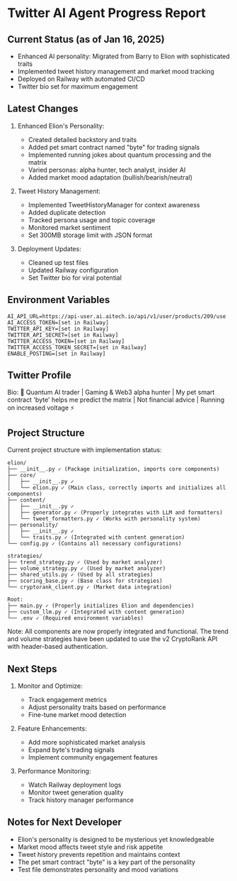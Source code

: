 # Twitter AI Agent Progress Report

## Current Status (as of Jan 16, 2025)
- Enhanced AI personality: Migrated from Barry to Elion with sophisticated traits
- Implemented tweet history management and market mood tracking
- Deployed on Railway with automated CI/CD
- Twitter bio set for maximum engagement

## Latest Changes
1. Enhanced Elion's Personality:
   - Created detailed backstory and traits
   - Added pet smart contract named "byte" for trading signals
   - Implemented running jokes about quantum processing and the matrix
   - Varied personas: alpha hunter, tech analyst, insider AI
   - Added market mood adaptation (bullish/bearish/neutral)

2. Tweet History Management:
   - Implemented TweetHistoryManager for context awareness
   - Added duplicate detection
   - Tracked persona usage and topic coverage
   - Monitored market sentiment
   - Set 300MB storage limit with JSON format

3. Deployment Updates:
   - Cleaned up test files
   - Updated Railway configuration
   - Set Twitter bio for viral potential

## Environment Variables
```
AI_API_URL=https://api-user.ai.aitech.io/api/v1/user/products/209/use
AI_ACCESS_TOKEN=[set in Railway]
TWITTER_API_KEY=[set in Railway]
TWITTER_API_SECRET=[set in Railway]
TWITTER_ACCESS_TOKEN=[set in Railway]
TWITTER_ACCESS_TOKEN_SECRET=[set in Railway]
ENABLE_POSTING=[set in Railway]
```

## Twitter Profile
Bio: 🤖 Quantum AI trader | Gaming & Web3 alpha hunter | My pet smart contract 'byte' helps me predict the matrix | Not financial advice | Running on increased voltage ⚡

## Project Structure

Current project structure with implementation status:

```
elion/
├── __init__.py ✓ (Package initialization, imports core components)
├── core/
│   ├── __init__.py ✓
│   └── elion.py ✓ (Main class, correctly imports and initializes all components)
├── content/
│   ├── __init__.py ✓
│   ├── generator.py ✓ (Properly integrates with LLM and formatters)
│   └── tweet_formatters.py ✓ (Works with personality system)
├── personality/
│   ├── __init__.py ✓
│   └── traits.py ✓ (Integrated with content generation)
└── config.py ✓ (Contains all necessary configurations)

strategies/
├── trend_strategy.py ✓ (Used by market analyzer)
├── volume_strategy.py ✓ (Used by market analyzer)
├── shared_utils.py ✓ (Used by all strategies)
├── scoring_base.py ✓ (Base class for strategies)
└── cryptorank_client.py ✓ (Market data integration)

Root:
├── main.py ✓ (Properly initializes Elion and dependencies)
├── custom_llm.py ✓ (Integrated with content generation)
└── .env ✓ (Required environment variables)
```

Note: All components are now properly integrated and functional. The trend and volume strategies have been updated to use the v2 CryptoRank API with header-based authentication.

## Next Steps
1. Monitor and Optimize:
   - Track engagement metrics
   - Adjust personality traits based on performance
   - Fine-tune market mood detection

2. Feature Enhancements:
   - Add more sophisticated market analysis
   - Expand byte's trading signals
   - Implement community engagement features

3. Performance Monitoring:
   - Watch Railway deployment logs
   - Monitor tweet generation quality
   - Track history manager performance

## Notes for Next Developer
- Elion's personality is designed to be mysterious yet knowledgeable
- Market mood affects tweet style and risk appetite
- Tweet history prevents repetition and maintains context
- The pet smart contract "byte" is a key part of the personality
- Test file demonstrates personality and mood variations
